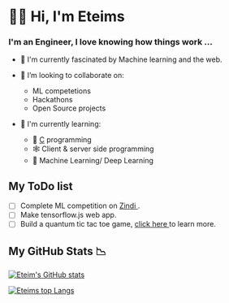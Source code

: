 # 👋🏿 Hi, I'm Eteims 

### I'm an Engineer, I love knowing how things work ...

- 🔭 I'm currently fascinated by Machine learning and the web.
- 👯 I’m looking to collaborate on:
   -  ML competetions 
   -  Hackathons
   -  Open Source projects
  
- 🌱 I'm currently learning:
   + 💾 [C](https://github.com/EteimZ/Let_See) programming
   + 🕸️ Client & server side programming
   + 🧠 Machine Learning/ Deep Learning



## My ToDo list
- [ ] Complete ML competition on [ Zindi ](https://zindi.africa/competitions/ai4d-yoruba-machine-translation-challenge).
- [ ] Make tensorflow.js web app.
- [ ] Build a quantum tic tac toe game, [ click here ](https://en.wikipedia.org/wiki/Quantum_tic-tac-toe) to  learn more.

## My GitHub Stats 📉

[![Eteim's GitHub stats](https://github-readme-stats.vercel.app/api?username=eteimz&show_icons=true&theme=dark)](https://github.com/anuraghazra/github-readme-stats)

[![Eteims top Langs](https://github-readme-stats.vercel.app/api/top-langs/?username=eteimz&theme=dark&langs_count=10&layout=compact)](https://github.com/anuraghazra/github-readme-stats)

